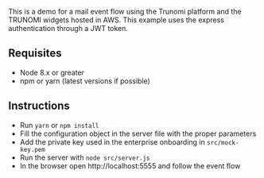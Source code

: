 This is a demo for a mail event flow using the Trunomi platform and the TRUNOMI widgets hosted in AWS.
This example uses the express authentication through a JWT token. 


## Requisites

- Node 8.x or greater
- npm or yarn (latest versions if possible)

## Instructions

- Run `yarn` or `npm install`
- Fill the configuration object in the server file with the proper parameters
- Add the private key used in the enterprise onboarding in `src/mock-key.pem`
- Run the server with `node src/server.js`
- In the browser open http://localhost:5555 and follow the event flow